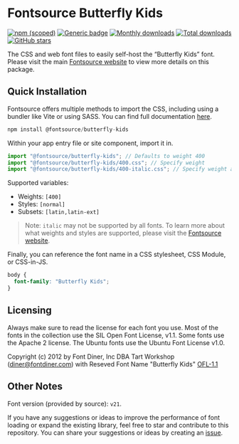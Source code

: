 # Fontsource Butterfly Kids

[![npm (scoped)](https://img.shields.io/npm/v/@fontsource/butterfly-kids?color=brightgreen)](https://www.npmjs.com/package/@fontsource/butterfly-kids) [![Generic badge](https://img.shields.io/badge/fontsource-passing-brightgreen)](https://github.com/fontsource/fontsource) [![Monthly downloads](https://badgen.net/npm/dm/@fontsource/butterfly-kids)](https://github.com/fontsource/fontsource) [![Total downloads](https://badgen.net/npm/dt/@fontsource/butterfly-kids)](https://github.com/fontsource/fontsource) [![GitHub stars](https://img.shields.io/github/stars/fontsource/fontsource.svg?style=social&label=Star)](https://github.com/fontsource/fontsource/stargazers)

The CSS and web font files to easily self-host the “Butterfly Kids” font. Please visit the main [Fontsource website](https://fontsource.org/fonts/butterfly-kids) to view more details on this package.

## Quick Installation

Fontsource offers multiple methods to import the CSS, including using a bundler like Vite or using SASS. You can find full documentation [here](https://fontsource.org/docs/getting-started/introduction).

```javascript
npm install @fontsource/butterfly-kids
```

Within your app entry file or site component, import it in.

```javascript
import "@fontsource/butterfly-kids"; // Defaults to weight 400
import "@fontsource/butterfly-kids/400.css"; // Specify weight
import "@fontsource/butterfly-kids/400-italic.css"; // Specify weight and style
```

Supported variables:
- Weights: `[400]`
- Styles: `[normal]`
- Subsets: `[latin,latin-ext]`

> Note: `italic` may not be supported by all fonts. To learn more about what weights and styles are supported, please visit the [Fontsource website](https://fontsource.org/fonts/butterfly-kids).

Finally, you can reference the font name in a CSS stylesheet, CSS Module, or CSS-in-JS.

```css
body {
  font-family: "Butterfly Kids";
}
```

## Licensing
Always make sure to read the license for each font you use. Most of the fonts in the collection use the SIL Open Font License, v1.1. Some fonts use the Apache 2 license. The Ubuntu fonts use the Ubuntu Font License v1.0.

Copyright (c) 2012 by Font Diner, Inc DBA Tart Workshop (diner@fontdiner.com) with Reseved Font Name "Butterfly Kids"
[OFL-1.1](http://scripts.sil.org/OFL)

## Other Notes
Font version (provided by source): `v21`.

If you have any suggestions or ideas to improve the performance of font loading or expand the existing library, feel free to star and contribute to this repository. You can share your suggestions or ideas by creating an [issue](https://github.com/fontsource/fontsource/issues).